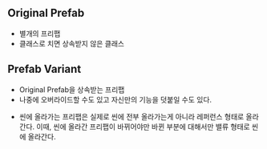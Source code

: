 ## Original Prefab
- 별개의 프리팹
- 클래스로 치면 상속받지 않은 클래스

## Prefab Variant
- Original Prefab을 상속받는 프리팹
- 나중에 오버라이드할 수도 있고 자신만의 기능을 덧붙일 수도 있다.

* 씬에 올라가는 프리팹은 실제로 씬에 전부 올라가는게 아니라 레퍼런스 형태로 올라간다. 이때, 씬에 올라간 프리팹이 바뀌어야만 바뀐 부분에 대해서만 밸류 형태로 씬에 올라간다.

